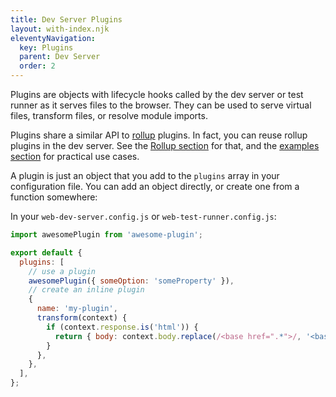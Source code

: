```yaml
---
title: Dev Server Plugins
layout: with-index.njk
eleventyNavigation:
  key: Plugins
  parent: Dev Server
  order: 2
---
```


Plugins are objects with lifecycle hooks called by the dev server or test runner as it serves files to the browser. They can be used to serve virtual files, transform files, or resolve module imports.

Plugins share a similar API to [rollup](https://github.com/rollup/rollup) plugins. In fact, you can reuse rollup plugins in the dev server. See the [Rollup section](./rollup.md) for that, and the [examples section](./examples.md) for practical use cases.

A plugin is just an object that you add to the `plugins` array in your configuration file. You can add an object directly, or create one from a function somewhere:

In your `web-dev-server.config.js` or `web-test-runner.config.js`:

```js
import awesomePlugin from 'awesome-plugin';

export default {
  plugins: [
    // use a plugin
    awesomePlugin({ someOption: 'someProperty' }),
    // create an inline plugin
    {
      name: 'my-plugin',
      transform(context) {
        if (context.response.is('html')) {
          return { body: context.body.replace(/<base href=".*">/, '<base href="/foo/">') };
        }
      },
    },
  ],
};
```
